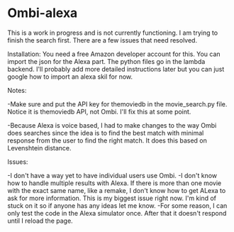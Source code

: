 # Ombi-alexa

This is a work in progress and is not currently functioning. I am trying to finish the search first. There are a few issues that need resolved.

Installation:
You need a free Amazon developer account for this. You can import the json for the Alexa part. The python files go in the lambda backend. I'll probably add more detailed instructions later but you can just google how to import an alexa skil for now.

Notes:

-Make sure and put the API key for themoviedb in the movie_search.py file. Notice it is themoviedb API, not Ombi. I'll fix this at some point.

-Because Alexa is voice based, I had to make changes to the way Ombi does searches since the idea is to find the best match with minimal response from the user to find the right match. It does this based on Levenshtein distance.

Issues:

-I don't have a way yet to have individual users use Ombi.
-I don't know how to handle multiple results with Alexa. If there is more than one movie with the exact same name, like a remake, I don't know how to get ALexa to ask for more information. This is my biggest issue right now. I'm kind of stuck on it so if anyone has any ideas let me know.
-For some reason, I can only test the code in the Alexa simulator once. After that it doesn't respond until I reload the page.
